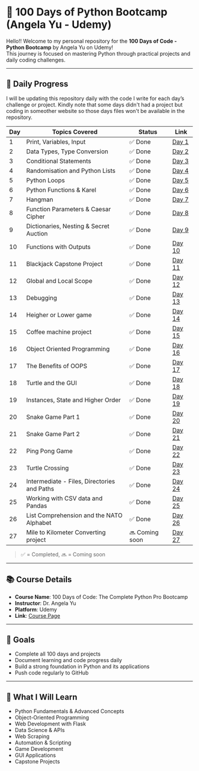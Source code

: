 # 🚀 100 Days of Python Bootcamp (Angela Yu - Udemy)

Hello!!
Welcome to my personal repository for the **100 Days of Code - Python Bootcamp** by Angela Yu on Udemy!  
This journey is focused on mastering Python through practical projects and daily coding challenges.

---

## 📅 Daily Progress

I will be updating this repository daily with the code I write for each day’s challenge or project.
Kindly note that some days didn't had a project but coding in someother website so those days files won't be available in the repository.

| Day | Topics Covered | Status | Link |
|-----|----------------|--------|------|
| 1   | Print, Variables, Input | ✅ Done | [Day 1](./Day_001.py) |
| 2   | Data Types, Type Conversion | ✅ Done | [Day 2](./Day_002.py) |
| 3   | Conditional Statements | ✅ Done | [Day 3](./Day_003.py) |
| 4   | Randomisation and Python Lists | ✅ Done | [Day 4](./Day_004.py) |
| 5   | Python Loops | ✅ Done | [Day 5](./Day_005.py) |
| 6   | Python Functions & Karel | ✅ Done | [Day 6](./Day_006.py) |
| 7   | Hangman | ✅ Done | [Day 7](./Day_007.py) |
| 8   | Function Parameters & Caesar Cipher | ✅ Done | [Day 8](./Day_008.py) |
| 9   | Dictionaries, Nesting & Secret Auction | ✅ Done | [Day 9](./Day_009.py) |
| 10  | Functions with Outputs | ✅ Done | [Day 10](./Day_010.py) |
| 11  | Blackjack Capstone Project | ✅ Done | [Day 11](./Day_011.py) |
| 12  | Global and Local Scope | ✅ Done | [Day 12](./Day_012.py) |
| 13  | Debugging | ✅ Done | [Day 13](./Day_013.py) |
| 14  | Heigher or Lower game | ✅ Done | [Day 14](./Day_014/Day_014.py) |
| 15  | Coffee machine project | ✅ Done | [Day 15](./Day_015.py) |
| 16  | Object Oriented Programming | ✅ Done | [Day 16](./Day_016/Day_016.py) |
| 17  | The Benefits of OOPS | ✅ Done | [Day 17](./Day_017/Day_017.py) |
| 18  | Turtle and the GUI | ✅ Done | [Day 18](./Day_018.py) |
| 19  | Instances, State and Higher Order | ✅ Done | [Day 19](./Day_019) |
| 20  | Snake Game Part 1 | ✅ Done | [Day 20](./Day_020_021/Day_020_021.py) |
| 21  | Snake Game Part 2 | ✅ Done | [Day 21](./Day_020_021/Day_020_021.py) |
| 22  | Ping Pong Game | ✅ Done | [Day 22](./Day_022/Day_022.py) |
| 23  | Turtle Crossing | ✅ Done | [Day 23](./Day_023/Day_023.py) |
| 24  | Intermediate - Files, Directories and Paths | ✅ Done | [Day 24](./Day_024) |
| 25  | Working with CSV data and Pandas | ✅ Done | [Day 25](./Day_025) |
| 26  | List Comprehension and the NATO Alphabet | ✅ Done | [Day 26](./Day_026/) |
| 27  | Mile to Kilometer Converting project | 🔜 Coming soon | [Day 27](./Day_027/) |



> ✅ = Completed, 🔜 = Coming soon

---

## 📚 Course Details

- **Course Name**: 100 Days of Code: The Complete Python Pro Bootcamp
- **Instructor**: Dr. Angela Yu
- **Platform**: Udemy
- **Link**: [Course Page](https://www.udemy.com/course/100-days-of-code/)

---

## 📌 Goals

- Complete all 100 days and projects
- Document learning and code progress daily
- Build a strong foundation in Python and its applications
- Push code regularly to GitHub

---

## 🧠 What I Will Learn

- Python Fundamentals & Advanced Concepts
- Object-Oriented Programming
- Web Development with Flask
- Data Science & APIs
- Web Scraping
- Automation & Scripting
- Game Development
- GUI Applications
- Capstone Projects
